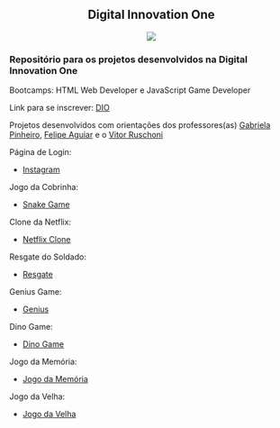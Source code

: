 <h2 align="center">Digital Innovation One</h2>

<p align="center">
  <img src="https://user-images.githubusercontent.com/71888055/117300953-7e07f700-ae50-11eb-8637-30714c1f9c0b.png">
</p>


<h3>Repositório para os projetos desenvolvidos na Digital Innovation One</h3>

Bootcamps: HTML Web Developer e JavaScript Game Developer

Link para se inscrever: [DIO](https://digitalinnovation.one/)

Projetos desenvolvidos com orientações dos professores(as) [Gabriela Pinheiro](https://github.com/SpruceGabriela), [Felipe Aguiar](https://github.com/felipeAguiarCode) e o [Vitor Ruschoni](https://github.com/ruschoni02)

Página de Login:

- [Instagram](https://athilas-silva.github.io/digital-innovation-one/instagram/index.html)

Jogo da Cobrinha:

- [Snake Game](https://athilas-silva.github.io/digital-innovation-one/cobrinha/index.html)

Clone da Netflix:

- [Netflix Clone](https://athilas-silva.github.io/digital-innovation-one/netflix/index.html)

Resgate do Soldado:

- [Resgate](https://athilas-silva.github.io/digital-innovation-one/resgate-dio/index.html)

Genius Game:

- [Genius](https://athilas-silva.github.io/digital-innovation-one/genius-game/index.html)

Dino Game:

- [Dino Game](https://athilas-silva.github.io/digital-innovation-one/dino-game/index.html)

Jogo da Memória:

- [Jogo da Memória](https://athilas-silva.github.io/digital-innovation-one/jogo-da-memoria/index.html)

Jogo da Velha:
- [Jogo da Velha](https://athilas-silva.github.io/digital-innovation-one/jogo-da-velha/index.html)
